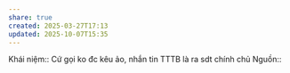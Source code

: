```yaml
---
share: true
created: 2025-03-27T17:13
updated: 2025-10-07T15:35
---
```

Khái niệm:: 
Cứ gọi ko đc kêu ảo, nhắn tin TTTB là ra sdt chính chủ
Nguồn:: 
